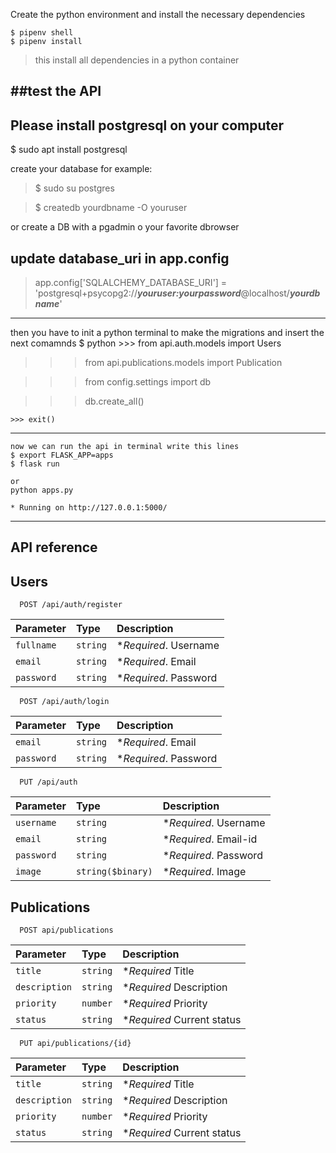 Create the python environment and install the necessary dependencies

    $ pipenv shell 
    $ pipenv install
> this install all dependencies in a python container

##test the API
------
Please install postgresql on your computer 
------
$ sudo apt install postgresql

create your database for example:
> $ sudo su postgres 

> $ createdb yourdbname -O youruser

or create a DB with a pgadmin o your favorite dbrowser

update database_uri in app.config 
------
> app.config['SQLALCHEMY_DATABASE_URI'] = 'postgresql+psycopg2://***youruser:yourpassword***@localhost/***yourdbname***'
------
then you have to init a python terminal to make the migrations and insert the next comamnds
    $ python
    >>> from api.auth.models import Users

>>> from api.publications.models import Publication

>>> from config.settings import db

>>> db.create_all()
    
    >>> exit()


-----
    now we can run the api in terminal write this lines
    $ export FLASK_APP=apps
    $ flask run

    or 
    python apps.py

    * Running on http://127.0.0.1:5000/
----

## API reference

## Users

```http
  POST /api/auth/register
```

| Parameter | Type     | Description                |
| :-------- | :------- | :------------------------- |
| `fullname` | `string` | **Required*. Username |
| `email` | `string` | **Required*. Email |
| `password` | `string` | **Required*. Password |


```http
  POST /api/auth/login
  ```

| Parameter | Type     | Description                |
| :-------- | :------- | :------------------------- |
| `email` | `string` | **Required*. Email |
| `password` | `string` | **Required*. Password |


```http
  PUT /api/auth
```
| Parameter | Type     | Description                |
| :-------- | :------- | :------------------------- |
| `username` | `string` | **Required*. Username |
| `email` | `string` | **Required*. Email-id |
| `password` | `string` | **Required*. Password |
| `image` | `string($binary)` | **Required*. Image |


## Publications

```http
  POST api/publications
```

| Parameter | Type     | Description                       |
| :-------- | :------- | :-------------------------------- |
| `title`      | `string` | **Required* Title  |
| `description`      | `string` | **Required* Description |
| `priority`      | `number` | **Required* Priority  |
| `status`      | `string` | **Required* Current status |

```http
  PUT api/publications/{id}
```

| Parameter | Type     | Description                       |
| :-------- | :------- | :-------------------------------- |
| `title`      | `string` | **Required* Title |
| `description`      | `string` | **Required* Description |
| `priority`      | `number` | **Required* Priority |
| `status`      | `string` | **Required* Current status |



